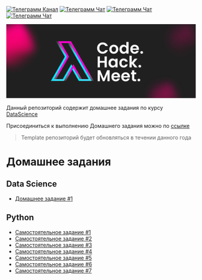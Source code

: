 [![Телеграмм Канал](https://img.shields.io/badge/Join-Telegram%20Channel-0088cc)](https://t.me/lambdamai)
[![Телеграмм Чат](https://img.shields.io/badge/Join-Telegram%20Chat-0088cc)](https://t.me/joinchat/01_ttlSQj3hjZTg6)
[![Телеграмм Чат](https://img.shields.io/badge/Subscribe-YouTube-FF0000)](https://www.youtube.com/channel/UC8fGhHpoUm-1ZWITOM98N9A)
[![Телеграмм Чат](https://img.shields.io/badge/Follow-Twitch-6441a5)](https://www.twitch.tv/lambdamai)

![Телеграмм Чат](./img/cover.jpg)

Данный репозиторий содержит домашнее задания по курсу [DataScience](https://github.com/lambdamai/datascience)

Присоединиться к выполнению Домашнего задания можно по [ссылке](https://classroom.github.com/a/zU9liXqD)

> Template репозиторий будет обновляться в течении данного года

# Домашнее задания

## Data Science

- [Домашнее задание #1](datascience/Homework_1.ipynb)

## Python

- [Самостоятельное задание #1](python/1_task.ipynb)
- [Самостоятельное задание #2](python/2_task.ipynb)
- [Самостоятельное задание #3](python/3_task.ipynb)
- [Самостоятельное задание #4](python/4_task.ipynb)
- [Самостоятельное задание #5](python/5_task.ipynb)
- [Самостоятельное задание #6](python/6_task.ipynb)
- [Самостоятельное задание #7](python/7_task.ipynb)
